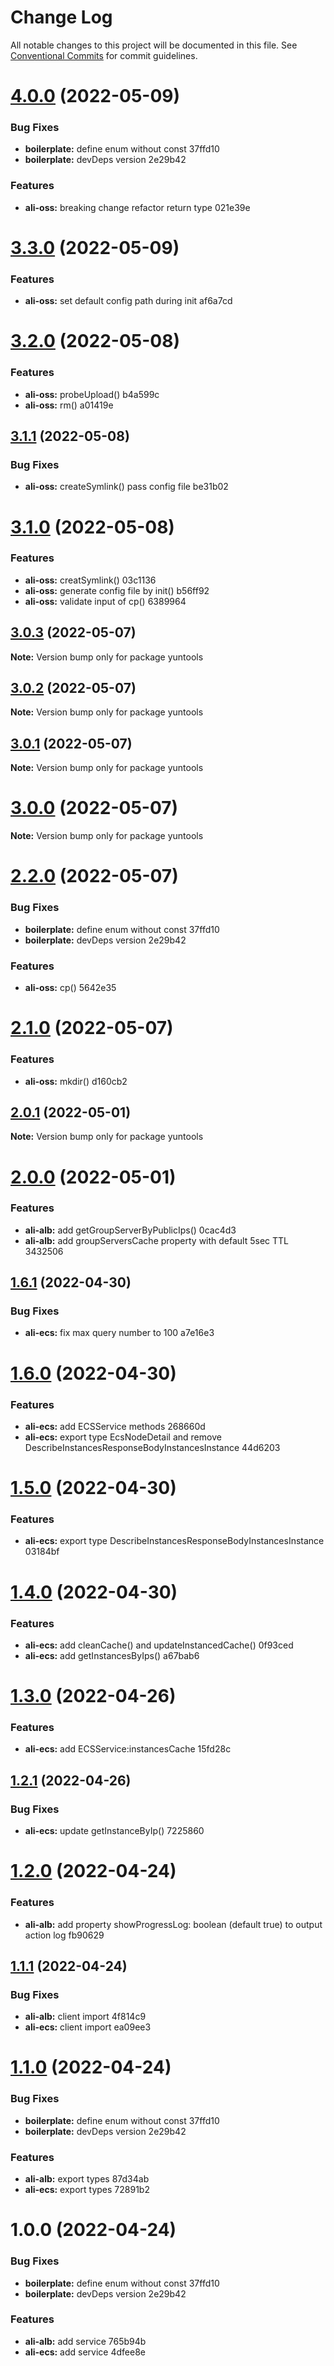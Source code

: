 # Change Log

All notable changes to this project will be documented in this file.
See [Conventional Commits](https://conventionalcommits.org) for commit guidelines.

# [4.0.0](/compare/v3.3.0...v4.0.0) (2022-05-09)


### Bug Fixes

* **boilerplate:** define enum without const 37ffd10
* **boilerplate:** devDeps version 2e29b42


### Features

* **ali-oss:** breaking change refactor return type 021e39e





# [3.3.0](/compare/v3.2.0...v3.3.0) (2022-05-09)


### Features

* **ali-oss:** set default config path during init af6a7cd





# [3.2.0](/compare/v3.1.1...v3.2.0) (2022-05-08)


### Features

* **ali-oss:** probeUpload() b4a599c
* **ali-oss:** rm() a01419e





## [3.1.1](/compare/v3.1.0...v3.1.1) (2022-05-08)


### Bug Fixes

* **ali-oss:** createSymlink() pass config file be31b02





# [3.1.0](/compare/v3.0.3...v3.1.0) (2022-05-08)


### Features

* **ali-oss:** creatSymlink() 03c1136
* **ali-oss:** generate config file by init() b56ff92
* **ali-oss:** validate input of cp() 6389964





## [3.0.3](/compare/v3.0.2...v3.0.3) (2022-05-07)

**Note:** Version bump only for package yuntools





## [3.0.2](/compare/v3.0.1...v3.0.2) (2022-05-07)

**Note:** Version bump only for package yuntools





## [3.0.1](/compare/v3.0.0...v3.0.1) (2022-05-07)

**Note:** Version bump only for package yuntools





# [3.0.0](/compare/v2.2.0...v3.0.0) (2022-05-07)

**Note:** Version bump only for package yuntools





# [2.2.0](/compare/v2.1.0...v2.2.0) (2022-05-07)


### Bug Fixes

* **boilerplate:** define enum without const 37ffd10
* **boilerplate:** devDeps version 2e29b42


### Features

* **ali-oss:** cp() 5642e35





# [2.1.0](/compare/v2.0.1...v2.1.0) (2022-05-07)


### Features

* **ali-oss:** mkdir() d160cb2





## [2.0.1](/compare/v2.0.0...v2.0.1) (2022-05-01)

**Note:** Version bump only for package yuntools





# [2.0.0](/compare/v1.6.1...v2.0.0) (2022-05-01)


### Features

* **ali-alb:** add getGroupServerByPublicIps() 0cac4d3
* **ali-alb:** add groupServersCache property with default 5sec TTL 3432506





## [1.6.1](/compare/v1.6.0...v1.6.1) (2022-04-30)


### Bug Fixes

* **ali-ecs:** fix max query number to 100 a7e16e3





# [1.6.0](/compare/v1.5.0...v1.6.0) (2022-04-30)


### Features

* **ali-ecs:** add ECSService methods 268660d
* **ali-ecs:** export type EcsNodeDetail and remove DescribeInstancesResponseBodyInstancesInstance 44d6203





# [1.5.0](/compare/v1.4.0...v1.5.0) (2022-04-30)


### Features

* **ali-ecs:** export type DescribeInstancesResponseBodyInstancesInstance 03184bf





# [1.4.0](/compare/v1.3.0...v1.4.0) (2022-04-30)


### Features

* **ali-ecs:** add cleanCache() and updateInstancedCache() 0f93ced
* **ali-ecs:** add getInstancesByIps() a67bab6





# [1.3.0](/compare/v1.2.1...v1.3.0) (2022-04-26)


### Features

* **ali-ecs:** add ECSService:instancesCache 15fd28c





## [1.2.1](/compare/v1.2.0...v1.2.1) (2022-04-26)


### Bug Fixes

* **ali-ecs:** update getInstanceByIp() 7225860





# [1.2.0](/compare/v1.1.1...v1.2.0) (2022-04-24)


### Features

* **ali-alb:** add property showProgressLog: boolean (default true) to output action log fb90629





## [1.1.1](/compare/v1.1.0...v1.1.1) (2022-04-24)


### Bug Fixes

* **ali-alb:** client import 4f814c9
* **ali-ecs:** client import ea09ee3





# [1.1.0](/compare/v1.0.0...v1.1.0) (2022-04-24)


### Bug Fixes

* **boilerplate:** define enum without const 37ffd10
* **boilerplate:** devDeps version 2e29b42


### Features

* **ali-alb:** export types 87d34ab
* **ali-ecs:** export types 72891b2





# 1.0.0 (2022-04-24)


### Bug Fixes

* **boilerplate:** define enum without const 37ffd10
* **boilerplate:** devDeps version 2e29b42


### Features

* **ali-alb:** add service 765b94b
* **ali-ecs:** add service 4dfee8e
